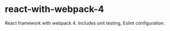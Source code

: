 # react-with-webpack-4
React framework with webpack 4. Includes unit testing, Eslint configuration.
